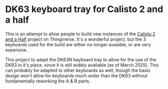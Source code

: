 # DK63 keyboard tray for Calisto 2 and a half 

This is an attempt to allow people to build new instances of the
[Calisto 2 and a Half](https://www.thingiverse.com/thing:6643913)
project on Thingiverse.  It's a wonderful project, but the 3 keyboards
used for the build are either no-longer avaiable, or are very expensive.

This project to adapt the DK63N keyboard tray to allow for the use 
of the DK63 in it's place, since it is still widely available (as
of March 2025).  This can probably be adapted to other keyboards as
well, though the basic design won't allow for keyboards much wider 
than the DK63 without fundamentally reworking the A & B parts.

